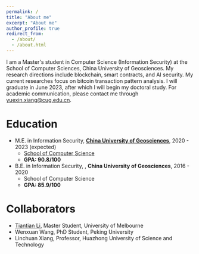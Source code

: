 ```yaml
---
permalink: /
title: "About me"
excerpt: "About me"
author_profile: true
redirect_from: 
  - /about/
  - /about.html
---
```


I am a Master's student in Computer Science (Information Security) at the School of Computer Sciences, China University of Geosciences. My research directions include blockchain, smart contracts, and AI security. My current researches focus on bitcoin transaction pattern analysis. I will graduate in June 2023, after which I will begin my doctoral study. For academic communication, please contact me through yuexin.xiang@cug.edu.cn.

Education
======
* M.E. in Information Security, **[China University of Geosciences](https://en.cug.edu.cn/)**, 2020 - 2023 (expected)
  -   [School of Computer Science](https://en.cs.cug.edu.cn/)
  -   **GPA: 90.8/100**
* B.E. in Information Security, , **China University of Geosciences**, 2016 - 2020
  -   School of Computer Science
  -   **GPA: 85.9/100**


Collaborators
======
* [Tiantian Li](https://scholar.google.com/citations?user=WgIgW_0AAAAJ&hl=en), Master Student, University of Melbourne
* Wenxuan Wang, PhD Student, Peking University
* Linchuan Xiang, Professor, Huazhong University of Science and Technology


